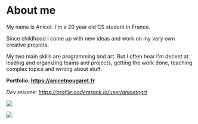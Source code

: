 # About me

My name is Anicet. I'm a 20 year old CS student in France.

Since childhood I come up with new ideas and work on my very own creative projects.

My two main skills are programming and art. But I often hear I'm decent at leading and organizing teams and projects,
getting the work done, teaching complex topics and writing about stuff.

**Portfolio: https://anicetnougaret.fr**

*Dev resume: https://profile.codersrank.io/user/anicetngrt*


<img
  src="https://cr-ss-service.azurewebsites.net/api/ScreenShot?widget=summary&username=anicetngrt&badges=2&show-avatar=false&style=--header-bg-color:%23000;--border-radius:10px"
/>

<img
  src="https://cr-skills-chart-widget.azurewebsites.net/api/api?username=anicetnougaret&skills=JavaScript,TypeScript,Rust,HTML,CSS,CPP,C,Java&show-other-skills=false"
/>
